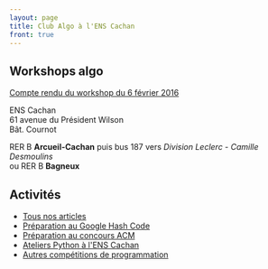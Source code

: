 ```yaml
---
layout: page
title: Club Algo à l'ENS Cachan
front: true
---
```


## Workshops algo

[Compte rendu du workshop du 6 février 2016](/2016/02/06/workshop-algo/)

ENS Cachan  
61 avenue du Président Wilson  
Bât. Cournot

RER B **Arcueil-Cachan** puis bus 187 vers *Division Leclerc - Camille Desmoulins*  
ou RER B **Bagneux**

## Activités

- [Tous nos articles](/fr/)
- [Préparation au Google Hash Code](/hashcode/)
- [Préparation au concours ACM](/acm/)
- [Ateliers Python à l'ENS Cachan](/atelier-python/)
- [Autres compétitions de programmation](/events/)
